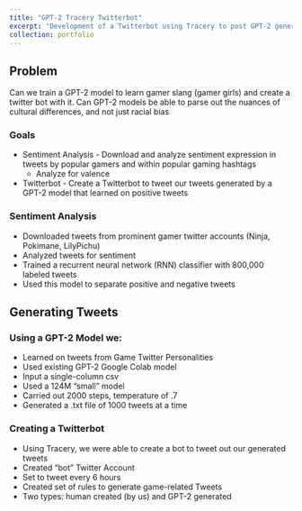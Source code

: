 ```yaml
---
title: "GPT-2 Tracery Twitterbot"
excerpt: "Development of a Twitterbot using Tracery to post GPT-2 generated content<br><br><img src='/images/gpt.png'>"
collection: portfolio
---
```


## Problem
Can we train a GPT-2 model to learn gamer slang (gamer girls) and create a twitter bot with it. Can GPT-2 models be able to parse out the nuances of cultural differences, and not just racial bias

### Goals
* Sentiment Analysis - Download and analyze sentiment expression in tweets by popular gamers and within popular gaming hashtags 
  * Analyze for valence
* Twitterbot - Create a Twitterbot to tweet our tweets generated by a GPT-2 model that learned on positive tweets

### Sentiment Analysis
- Downloaded tweets from prominent gamer twitter accounts (Ninja, Pokimane, LilyPichu)
- Analyzed tweets for sentiment
- Trained a recurrent neural network (RNN) classifier with 800,000 labeled tweets
- Used this model to separate positive and negative tweets


## Generating Tweets
### Using a GPT-2 Model we:
- Learned on tweets from Game Twitter Personalities
- Used existing GPT-2 Google Colab model
- Input a single-column csv
- Used a 124M “small” model
- Carried out 2000 steps, temperature of .7
- Generated a .txt file of 1000 tweets at a time

### Creating a Twitterbot
- Using Tracery, we were able to create a bot to tweet out our generated tweets
- Created “bot” Twitter Account
- Set to tweet every 6 hours
- Created set of rules to generate game-related Tweets
- Two types: human created (by us) and GPT-2 generated

